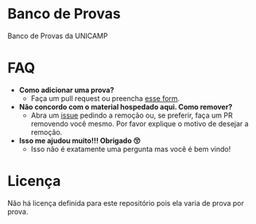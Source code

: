 # Banco de Provas
Banco de Provas da UNICAMP

# FAQ
- **Como adicionar uma prova?**
  - Faça um pull request ou preencha [esse form](https://docs.google.com/forms/d/e/1FAIpQLSfsxCowi3938OrBSrkOkvgluQnc9_HLKIB9Y01XQGSvidaOCA/viewform).
- **Não concordo com o material hospedado aqui. Como remover?**
  - Abra um [issue](https://github.com/unicampers/banco-de-provas/issues/new) pedindo a remoção ou, se preferir, faça um PR removendo você mesmo. Por favor explique o motivo de desejar a remoção.
- **Isso me ajudou muito!!! Obrigado 😚**
  - Isso não é exatamente uma pergunta mas você é bem vindo!

# Licença
Não há licença definida para este repositório pois ela varia de prova por prova.
